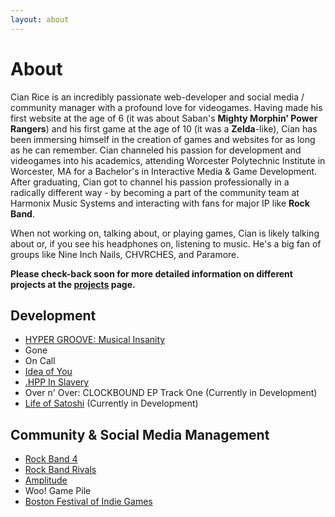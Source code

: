 ```yaml
---
layout: about
---
```

# About

Cian Rice is an incredibly passionate web-developer and social media / community manager with a profound love for videogames. Having made his first website at the age of 6 (it was about Saban's __Mighty Morphin' Power Rangers__) and his first game at the age of 10 (it was a __Zelda__-like), Cian has been immersing himself in the creation of games and websites for as long as he can remember. Cian channeled his passion for development and videogames into his academics, attending Worcester Polytechnic Institute in Worcester, MA for a Bachelor's in Interactive Media & Game Development. After graduating, Cian got to channel his passion professionally in a radically different way - by becoming a part of the community team at Harmonix Music Systems and interacting with fans for major IP like __Rock Band__.

When not working on, talking about, or playing games, Cian is likely talking about or, if you see his headphones on, listening to music. He's a big fan of groups like Nine Inch Nails, CHVRCHES, and Paramore.

**Please check-back soon for more detailed information on different projects at the [projects](http://cianrice.co/projects.html) page.**

## Development
 + [HYPER GROOVE: Musical Insanity](https://thecianrice.itch.io/hyper-groove)
 + Gone
 + On Call
 + [Idea of You](https://thecianrice.itch.io/the-idea-of-you)
 + [.HPP In Slavery](https://thecianrice.itch.io/hppinslavery)
 + Over n' Over: CLOCKBOUND EP Track One (Currently in Development)
 + [Life of Satoshi](https://thecianrice.itch.io/lifeofsatoshi) (Currently in Development)

## Community & Social Media Management
 + [Rock Band 4](https://rockband4.com)
 + [Rock Band Rivals](https://rockband4.com)
 + [Amplitude](http://amplitude-game.com/)
 + Woo! Game Pile
 + [Boston Festival of Indie Games](http://bostonfig.com)
